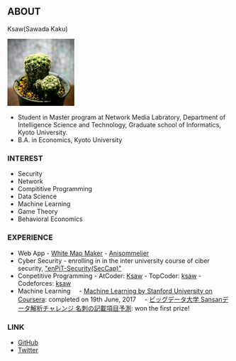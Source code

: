 
## ABOUT
Ksaw(Sawada Kaku)  

<img src="icon.jpg" width="30%">

- Student in Master program at Network Media Labratory, Department of Intelligence Science and Technology, Graduate school of Informatics, Kyoto University.  
- B.A. in Economics, Kyoto University

### INTEREST

- Security
- Network
- Compititive Programming
- Data Science
- Machine Learning
- Game Theory
- Behavioral Economics

### EXPERIENCE

- Web App
        - [White Map Maker](http://www.app-whitemap.appspot.com/)
        - [Anisommelier](https://anisom-161116.appspot.com)
- Cyber Security
        - enrolling in in the inter university course of ciber security, ["enPiT-Security(SecCap)"](https://www.seccap.jp)
- Conpetitive Programming
        - AtCoder: [Ksaw](https://atcoder.jp/user/Ksaw)
        - TopCoder: [ksaw](https://www.topcoder.com/members/ksaw/)
        - Codeforces: [ksaw](http://codeforces.com/profile/ksaw)
- Machine Learning
        - [Machine Learning by Stanford University on Coursera](https://www.coursera.org/learn/machine-learning): completed on 19th June, 2017
        - [ビッグデータ大学 Sansanデータ解析チャレンジ 名刺の記載項目予測](http://universityofbigdata.net/competition/5723788444434432): won the first prize!

### LINK
- [GitHub](https://github.com/sawadakaku)
- [Twitter](https://twitter.com/Osacar_Wailda)
